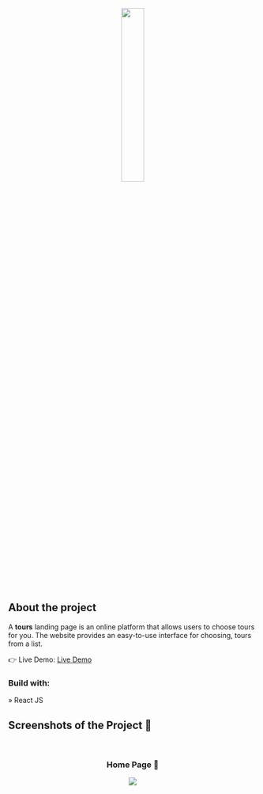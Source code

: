 <div align='center'><img style="width:30%" src='https://zakharlobai-backroads.netlify.app/static/media/logo.08d970fd0ddb0af90a9c60fb965e56d2.svg'/></div>

<h2>About the project</h2>

  <p>A <b>tours</b> landing page is an online platform that allows users to choose tours for you. The website provides an easy-to-use interface for choosing, tours from a list.</p>

👉 Live Demo: <a href='https://zakharlobai-backroads.netlify.app/'>Live Demo</a>

<h3>Build with:</h3>

» React JS

<h2>Screenshots of the Project 📸</h2>
<br>
<h3 align='center'>Home Page 🏡</h3>

<div align='center'>
<img src='https://github.com/zakhar-lobai/backroads/assets/29870526/311c45c4-7f4f-4647-ad95-a567ac8b4cd4'/>

</div>
